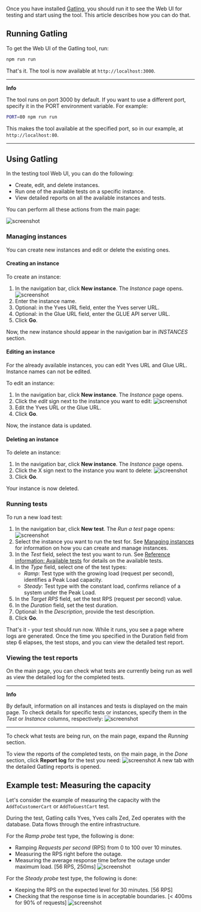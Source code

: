 Once you have installed [Gatling](1-gatling-overview.md), you should run it to see the Web UI for testing and start using the tool. This article describes how you can do that.

## Running Gatling
To get the Web UI of the Gatling tool, run:

```bash
npm run run
```
That's it. The tool is now available at `http://localhost:3000`.


---
**Info**

The tool runs on port 3000 by default. If you want to use a different port, specify it in the PORT environment variable. For example:

```bash
PORT=80 npm run run
```

This makes the tool available at the specified port, so in our example, at `http://localhost:80`.

---

## Using Gatling

In the testing tool Web UI, you can do the following:
- Create, edit, and delete instances.
- Run one of the available tests on a specific instance.
- View detailed reports on all the available instances and tests.

You can perform all these actions from the main page:

![screenshot](../images/main-page.png)


### Managing instances

You can create new instances and edit or delete the existing ones.

#### Creating an instance

To create an instance:

1. In the navigation bar,  click **New instance**. The *Instance* page opens.
![screenshot](../images/instance.png)
2. Enter the instance name.
3. Optional: in the Yves URL field, enter the Yves server URL.
4. Optional: in the Glue URL field, enter the GLUE API server URL.
5. Click **Go**.

Now, the new instance should appear in the navigation bar in *INSTANCES* section.


#### Editing an instance
For the already available instances, you can edit Yves URL and Glue URL. Instance names can not be edited.

To edit an instance:
1. In the navigation bar,  click **New instance**. The *Instance* page opens.
2. Click the *edit* sign next to the instance you want to edit: 
![screenshot](../images/edit-instance.png)
3. Edit the Yves URL or the Glue URL.
4. Click **Go**.

Now, the instance data is updated.

#### Deleting an instance
To delete an instance:
1. In the navigation bar,  click **New instance**. The *Instance* page opens.
2. Click the X sign next to the instance you want to delete: 
![screenshot](../images/delete-instance.png)
3. Click **Go**.
 
Your instance is now deleted.

### Running tests

To run a new load test:

1. In the navigation bar,  click **New test**. The *Run a test* page opens:
![screenshot](../images/test.png)
2. Select the instance you want to run the test for. See [Managing instances](#managing-instances) for information on how you can create and manage instances.
3. In the *Test* field, select the test you want to run. See [Reference information: Available tests](4-reference-information-available-tests.md) for details on the available tests.
4. In the *Type* field, select one of the test types:
	- *Ramp*: Test type with the growing load (request per second), identifies a Peak Load capacity.
	- *Steady*: Test type with the constant load, confirms reliance of a system under the Peak Load.
5. In the *Target RPS* field, set the test RPS (request per second) value.
6. In the *Duration* field, set the test duration.
7. Optional: In the *Description*, provide the test description.
8. Click **Go**.

That's it - your test should run now. While it runs, you see a page where logs are generated. Once the time you specified in the Duration field from step 6 elapses, the test stops, and you can view the detailed test report. 


### Viewing the test reports

On the main page, you can check what tests are currently being run as well as view the detailed log for the completed tests.

---
**Info**

By default, information on all instances and tests is displayed on the main page. To check details for specific tests or instances, specify them in the *Test* or *Instance* columns, respectively:
![screenshot](../images/filter.png)

---

To check what tests are being run, on the main page, expand the *Running* section. 

To view the reports of the completed tests, on the main page, in the *Done* section, click **Report log** for the test you need:
![screenshot](../images/reports.png) A new tab with the detailed Gatling reports is opened. 



## Example test: Measuring the capacity

Let's consider the example of measuring the capacity with the `AddToCustomerCart` or `AddToGuestCart` test.

During the test, Gatling calls Yves, Yves calls Zed, Zed operates with the database. Data flows through the entire infrastructure.

For the *Ramp probe* test type, the following is done:

- Ramping *Requests per second* (RPS) from 0 to 100 over 10 minutes.
- Measuring the RPS right before the outage.
- Measuring the average response time before the outage under maximum load.
  [56 RPS, 250ms]
![screenshot](../images/ramp-probe.png)

For the *Steady probe* test type, the following is done:

- Keeping the RPS on the expected level for 30 minutes. [56 RPS]
- Checking that the response time is in acceptable boundaries. [< 400ms for 90% of requests]
![screenshot](../images/steady-probe.png)
